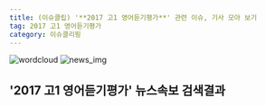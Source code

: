 ```yaml
---
title: (이슈클립) '**2017 고1 영어듣기평가**' 관련 이슈, 기사 모아 보기
tag: 2017 고1 영어듣기평가
category: 이슈클리핑
---
```

![wordcloud](https://s3.ap-northeast-2.amazonaws.com/lyrics101-wordcloud/2018-09-18-1537197623.png)
![news_img](https://user-images.githubusercontent.com/42597476/44507050-1206f400-a6e4-11e8-8d98-7ffbfebb353f.png)
## **'**2017 고1 영어듣기평가**'** 뉴스속보 검색결과

